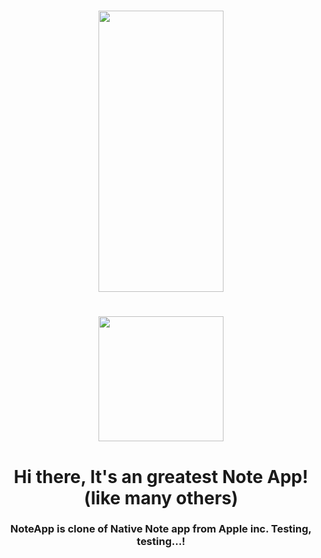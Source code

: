

<h1 align="center"><img src="https://user-images.githubusercontent.com/62234354/217743689-abcfa083-4ac8-4192-9ffd-1267a358c10c.gif"
                        width="200", height="450"/></h1>
     <h1 align="center"><img src="https://user-images.githubusercontent.com/62234354/217743824-546c47d5-1372-4431-8e71-96bffcc973bb.png" 
     width="200", height="200"/></h1>
     <h1 align="center">Hi there, It's an greatest Note App! (like many others) </a> 
<h3 align="center">
NoteApp is clone of Native Note app from Apple inc. Testing, testing...!
     

